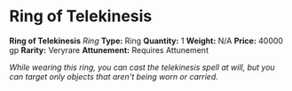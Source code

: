 # Ring of Telekinesis

**Ring of Telekinesis**
_Ring_
**Type:** Ring
**Quantity:** 1
**Weight:** N/A
**Price:** 40000 gp
**Rarity:** Veryrare
**Attunement:** Requires Attunement

*While wearing this ring, you can cast the telekinesis spell at will, but you can target only objects that aren't being worn or carried.*